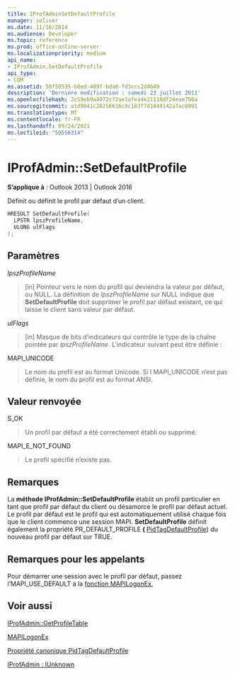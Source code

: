 ```yaml
---
title: IProfAdminSetDefaultProfile
manager: soliver
ms.date: 11/16/2014
ms.audience: Developer
ms.topic: reference
ms.prod: office-online-server
ms.localizationpriority: medium
api_name:
- IProfAdmin.SetDefaultProfile
api_type:
- COM
ms.assetid: 58f50535-b0ed-4097-bda8-fd3ccc2d4b49
description: 'Derniére modification : samedi 23 juillet 2011'
ms.openlocfilehash: 2c59eb9a4972c72ae1afea4e21118df24eae756a
ms.sourcegitcommit: a1d9041c20256616c9c183f7d1049142a7ac6991
ms.translationtype: MT
ms.contentlocale: fr-FR
ms.lasthandoff: 09/24/2021
ms.locfileid: "59556314"
---
```

# <a name="iprofadminsetdefaultprofile"></a>IProfAdmin::SetDefaultProfile

  
  
**S’applique à** : Outlook 2013 | Outlook 2016 
  
Définit ou définit le profil par défaut d’un client.
  
```cpp
HRESULT SetDefaultProfile(
  LPSTR lpszProfileName,
  ULONG ulFlags
);
```

## <a name="parameters"></a>Paramètres

 _lpszProfileName_
  
> [in] Pointeur vers le nom du profil qui deviendra la valeur par défaut, ou NULL. La définition de  _lpszProfileName_ sur NULL indique que **SetDefaultProfile** doit supprimer le profil par défaut existant, ce qui laisse le client sans valeur par défaut. 
    
 _ulFlags_
  
> [in] Masque de bits d’indicateurs qui contrôle le type de la chaîne pointée par  _lpszProfileName_. L’indicateur suivant peut être définie :
    
MAPI_UNICODE 
  
> Le nom du profil est au format Unicode. Si l MAPI_UNICODE n’est pas définie, le nom du profil est au format ANSI.
    
## <a name="return-value"></a>Valeur renvoyée

S_OK 
  
> Un profil par défaut a été correctement établi ou supprimé.
    
MAPI_E_NOT_FOUND 
  
> Le profil spécifié n’existe pas.
    
## <a name="remarks"></a>Remarques

La **méthode IProfAdmin::SetDefaultProfile** établit un profil particulier en tant que profil par défaut du client ou désamorce le profil par défaut actuel. Le profil par défaut est le profil qui est automatiquement utilisé chaque fois que le client commence une session MAPI. **SetDefaultProfile** définit également la propriété PR_DEFAULT_PROFILE **(** [PidTagDefaultProfile](pidtagdefaultprofile-canonical-property.md)) du nouveau profil par défaut sur TRUE.
  
## <a name="notes-to-callers"></a>Remarques pour les appelants

Pour démarrer une session avec le profil par défaut, passez l’MAPI_USE_DEFAULT à la [fonction MAPILogonEx.](mapilogonex.md) 
  
## <a name="see-also"></a>Voir aussi



[IProfAdmin::GetProfileTable](iprofadmin-getprofiletable.md)
  
[MAPILogonEx](mapilogonex.md)
  
[Propriété canonique PidTagDefaultProfile](pidtagdefaultprofile-canonical-property.md)
  
[IProfAdmin : IUnknown](iprofadminiunknown.md)


